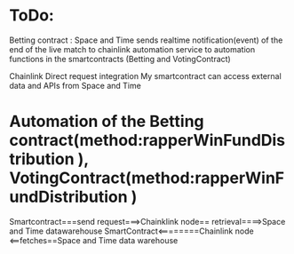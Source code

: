 # ToDo:

Betting contract :
  Space and Time sends realtime notification(event) of the end of the live match to chainlink automation service to automation functions in the smartcontracts (Betting and VotingContract)

  Chainlink Direct request integration
  My smartcontract can access external data and APIs from Space and Time

# Automation of the Betting contract(method:rapperWinFundDistribution ), VotingContract(method:rapperWinFundDistribution )
  Smartcontract===send request===>Chainklink node== retrieval====>Space and Time datawarehouse
    SmartContract<========Chainlink node <==fetches==Space and Time data warehouse
                                                            
